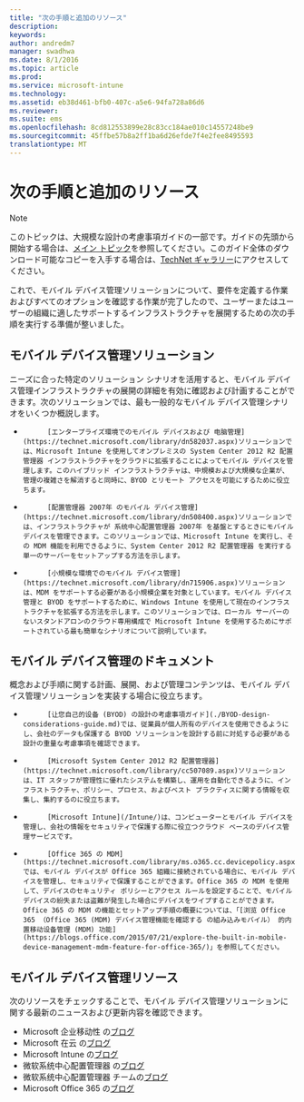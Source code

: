 ```yaml
---
title: "次の手順と追加のリソース"
description: 
keywords: 
author: andredm7
manager: swadhwa
ms.date: 8/1/2016
ms.topic: article
ms.prod: 
ms.service: microsoft-intune
ms.technology: 
ms.assetid: eb38d461-bfb0-407c-a5e6-94fa728a86d6
ms.reviewer: 
ms.suite: ems
ms.openlocfilehash: 8cd812553899e28c83cc184ae010c14557248be9
ms.sourcegitcommit: 45ffbe57b8a2ff1ba6d26efde7f4e2fee8495593
translationtype: MT
---
```

# <a name=""></a>次の手順と追加のリソース

>[!NOTE]
>このトピックは、大規模な設計の考慮事項ガイドの一部です。ガイドの先頭から開始する場合は、[メイン トピック](mdm-design-considerations-guide.md)を参照してください。このガイド全体のダウンロード可能なコピーを入手する場合は、[TechNet ギャラリー](https://gallery.technet.microsoft.com/Mobile-Device-Management-7d401582)にアクセスしてください。

これで、モバイル デバイス管理ソリューションについて、要件を定義する作業およびすべてのオプションを確認する作業が完了したので、ユーザーまたはユーザーの組織に適したサポートするインフラストラクチャを展開するための次の手順を実行する準備が整いました。

## <a name="-"></a>モバイル デバイス管理ソリューション 

ニーズに合った特定のソリューション シナリオを活用すると、モバイル デバイス管理インフラストラクチャの展開の詳細を有効に確認および計画することができます。次のソリューションでは、最も一般的なモバイル デバイス管理シナリオをいくつか概説します。 

- 
            [エンタープライズ環境でのモバイル デバイスおよび 电脑管理](https://technet.microsoft.com/library/dn582037.aspx)ソリューションでは、Microsoft Intune を使用してオンプレミスの System Center 2012 R2 配置管理器 インフラストラクチャをクラウドに拡張することによってモバイル デバイスを管理します。このハイブリッド インフラストラクチャは、中規模および大規模な企業が、管理の複雑さを解消すると同時に、BYOD とリモート アクセスを可能にするために役立ちます。 
- 
            [配置管理器 2007年 のモバイル デバイス管理](https://technet.microsoft.com/library/dn508400.aspx)ソリューションでは、インフラストラクチャが 系统中心配置管理器 2007年 を基盤とするときにモバイル デバイスを管理できます。このソリューションでは、Microsoft Intune を実行し、その MDM 機能を利用できるように、System Center 2012 R2 配置管理器 を実行する単一のサーバーをセットアップする方法を示します。
- 
            [小規模な環境でのモバイル デバイス管理](https://technet.microsoft.com/library/dn715906.aspx)ソリューションは、MDM をサポートする必要がある小規模企業を対象としています。モバイル デバイス管理と BYOD をサポートするために、Windows Intune を使用して現在のインフラストラクチャを拡張する方法を示します。このソリューションでは、ローカル サーバーのないスタンドアロンのクラウド専用構成で Microsoft Intune を使用するためにサポートされている最も簡単なシナリオについて説明しています。
        
## <a name="-"></a>モバイル デバイス管理のドキュメント

概念および手順に関する計画、展開、および管理コンテンツは、モバイル デバイス管理ソリューションを実装する場合に役立ちます。

- 
            [让您自己的设备 (BYOD) の設計の考慮事項ガイド](./BYOD-design-considerations-guide.md)では、従業員が個人所有のデバイスを使用できるようにし、会社のデータも保護する BYOD ソリューションを設計する前に対処する必要がある設計の重量な考慮事項を確認できます。
- 
            [Microsoft System Center 2012 R2 配置管理器](https://technet.microsoft.com/library/cc507089.aspx)ソリューションは、IT スタッフが管理性に優れたシステムを構築し、運用を自動化できるように、インフラストラクチャ、ポリシー、プロセス、およびベスト プラクティスに関する情報を収集し、集約するのに役立ちます。
- 
            [Microsoft Intune](/Intune/)は、コンピューターとモバイル デバイスを管理し、会社の情報をセキュリティで保護する際に役立つクラウド ベースのデバイス管理サービスです。
- 
            [Office 365 の MDM](https://technet.microsoft.com/library/ms.o365.cc.devicepolicy.aspx)では、モバイル デバイスが Office 365 組織に接続されている場合に、モバイル デバイスを管理し、セキュリティで保護することができます。Office 365 の MDM を使用して、デバイスのセキュリティ ポリシーとアクセス ルールを設定することで、モバイル デバイスの紛失または盗難が発生した場合にデバイスをワイプすることができます。Office 365 の MDM の機能とセットアップ手順の概要については、「[浏览 Office 365 （Office 365 (MDM) デバイス管理機能を確認する の組み込みモバイル） 的内置移动设备管理 (MDM) 功能](https://blogs.office.com/2015/07/21/explore-the-built-in-mobile-device-management-mdm-feature-for-office-365/)」を参照してください。

## <a name="-"></a>モバイル デバイス管理リソース

次のリソースをチェックすることで、モバイル デバイス管理ソリューションに関する最新のニュースおよび更新内容を確認できます。

- Microsoft 企业移动性 の[ブログ](http://blogs.technet.com/b/enterprisemobility/)
- Microsoft 在云 の[ブログ](http://blogs.technet.com/b/in_the_cloud/)
- Microsoft Intune の[ブログ](http://blogs.technet.com/b/microsoftintune/)
- 微软系统中心配置管理器 の[ブログ](http://blogs.technet.com/b/configurationmgr/)
- 微软系统中心配置管理器 チームの[ブログ](http://blogs.technet.com/b/configmgrteam/)
- Microsoft Office 365 の[ブログ](http://blogs.office.com/office365forbusiness/)
